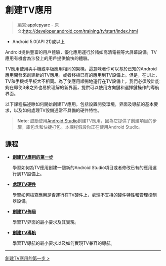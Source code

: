 # 創建TV應用
> 編寫:[applepyarc](https://github.com/applepyarc) - 原文:<http://developer.android.com/training/tv/start/index.html>

- Android 5.0(API 21)或以上

Android提供豐富的用戶體驗，優化應用運行於諸如高清電視等大屏幕設備。TV應用有機會為沙發上的用戶提供愉快的體驗。

TV應用使用與手機或平板應用相同的架構。這意味著你可以基於已知的Android應用開發來創建新的TV應用。或者移植已有的應用到TV設備上。但是，在UI上，TV和手機或平板大不相同。為了使應用順暢地運行在TV設備上，我們必須設計能夠在即使3米之外也易於理解的新界面，提供可以使用方向鍵和選擇鍵操作的導航界面。

以下課程描述瞭如何開始創建TV應用，包括設置開發環境，界面及導航的基本要求，以及如何處理TV設備通常不具備的硬件特性。

> **Note**: 鼓勵使用[Android Studio](http://developer.android.com/sdk/installing/studio.html)創建TV應用，因為它提供了創建項目的步驟，庫包含和快捷打包。本課程假設你正在使用Android Studio。

## 課程
* [**創建TV應用的第一步**](start.html)

  學習如何為TV應用創建一個新的Android Studio項目或者修改已有的應用運行到TV設備上。
  
* [**處理TV硬件**](hardware.html)

  學習如何檢查應用是否運行在TV硬件上，處理不支持的硬件特性和管理控制器設備。

* [**創建TV佈局**](layouts.html)

  學習TV界面的最小要求及其實現。

* [**創建TV導航**](navigation.html)

  學習TV導航的最小要求以及如何實現TV兼容的導航。

 ------
 [創建TV應用的第一步 >](start.html)

